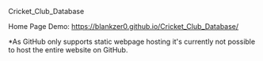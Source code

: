 Cricket_Club_Database


Home Page Demo: https://blankzer0.github.io/Cricket_Club_Database/

*As GitHub only supports static webpage hosting it's currently not possible to host the entire website on GitHub.

